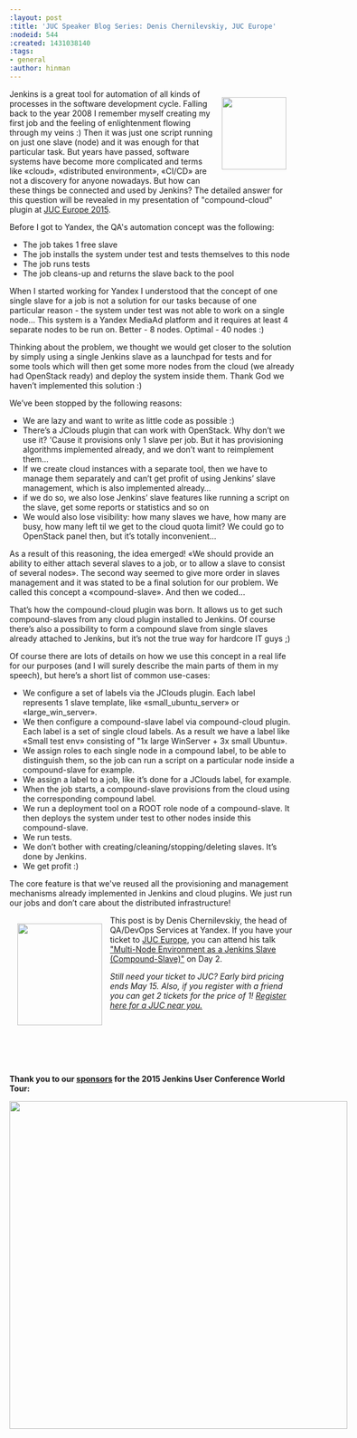 ```yaml
---
:layout: post
:title: 'JUC Speaker Blog Series: Denis Chernilevskiy, JUC Europe'
:nodeid: 544
:created: 1431038140
:tags:
- general
:author: hinman
---
```

<div style="float:right; margin:1em">
<img src="https://jenkins-ci.org/sites/default/files/images/Jenkins_Butler_0.png" width=114 height=128>
</div>

<p>Jenkins is a great tool for automation of all kinds of processes in the software development cycle. Falling back to the year 2008 I remember myself creating my first job and the feeling of enlightenment flowing through my veins :) Then it was just one script running on just one slave (node) and it was enough for that particular task. But years have passed, software systems have become more complicated and terms like «cloud», «distributed environment», «CI/CD» are not a discovery for anyone nowadays. But how can these things be connected and used by Jenkins? The detailed answer for this question will be revealed in my presentation of "compound-cloud" plugin at <a href="http://www.cloudbees.com/jenkins/juc-2015/europe">JUC Europe 2015</a>.</p>

<p>Before I got to Yandex, the QA's automation concept was the following:</p>

<ul>
<li>The job takes 1 free slave
<li>The job installs the system under test and tests themselves to this node
<li>The job runs tests
<li>The job cleans-up and returns the slave back to the pool
</ul>

<p>When I started working for Yandex I understood that the concept of one single slave for a job is not a solution for our tasks because of one particular reason - the system under test was not able to work on a single node… This system is a Yandex MediaAd platform and it requires at least 4 separate nodes to be run on. Better - 8 nodes. Optimal - 40 nodes :)</p>

<p>Thinking about the problem, we thought we would get closer to the solution by simply using a single Jenkins slave as a launchpad for tests and for some tools which will then get some more nodes from the cloud (we already had OpenStack ready) and deploy the system inside them. Thank God we haven’t implemented this solution :)</p>

<p>We’ve been stopped by the following reasons:</p>

<ul>
<li>We are lazy and want to write as little code as possible :)
<li>There’s a JClouds plugin that can work with OpenStack. Why don’t we use it? 'Cause it provisions only 1 slave per job. But it has provisioning algorithms implemented already, and we don’t want to reimplement them…
<li>If we create cloud instances with a separate tool, then we have to manage them separately and can’t get profit of using Jenkins’ slave management, which is also implemented already…
<li>if we do so, we also lose Jenkins’ slave features like running a script on the slave, get some reports or statistics and so on
<li>We would also lose visibility: how many slaves we have, how many are busy, how many left til we get to the cloud quota limit? We could go to OpenStack panel then, but it’s totally inconvenient…
</ul>

<p>As a result of this reasoning, the idea emerged! «We should provide an ability to either attach several slaves to a job, or to allow a slave to consist of several nodes». The second way seemed to give more order in slaves management and it was stated to be a final solution for our problem. We called this concept a «compound-slave». And then we coded...</p>

<p>That’s how the compound-cloud plugin was born. It allows us to get such compound-slaves from any cloud plugin installed to Jenkins. Of course there’s also a possibility to form a compound slave from single slaves already attached to Jenkins, but it’s not the true way for hardcore IT guys ;)</p>

<p>Of course there are lots of details on how we use this concept in a real life for our purposes (and I will surely describe the main parts of them in my speech), but here’s a short list of common use-cases:</p>

<ul>
<li>We configure a set of labels via the JClouds plugin. Each label represents 1 slave template, like «small_ubuntu_server» or «large_win_server».
<li>We then configure a compound-slave label via compound-сloud plugin. Each label is a set of single cloud labels. As a result we have a label like «Small test env» consisting of "1x large WinServer + 3x small Ubuntu».
<li>We assign roles to each single node in a compound label, to be able to distinguish them, so the job can run a script on a particular node inside a compound-slave for example.
<li>We assign a label to a job, like it’s done for a JClouds label, for example.
<li>When the job starts, a compound-slave provisions from the cloud using the corresponding compound label.
<li>We run a deployment tool on a ROOT role node of a compound-slave. It then deploys the system under test to other nodes inside this compound-slave.
<li>We run tests.
<li>We don’t bother with creating/cleaning/stopping/deleting slaves. It’s done by Jenkins.
<li>We get profit :)
</ul>

<p>The core feature is that we've reused all the provisioning and management mechanisms already implemented in Jenkins and cloud plugins. We just run our jobs and don’t care about the distributed infrastructure!</p>

<div style="float:left; margin:1em">
<img src="https://jenkins-ci.org/sites/default/files/images/Denis-Chernilevskiy_0.jpg" width=150 height=180>
</div>

<p>This post is by Denis Chernilevskiy, the head of QA/DevOps Services at Yandex. If you have your ticket to <a href="http://www.cloudbees.com/jenkins/juc-2015/europe">JUC Europe</a>, you can attend his talk <a href="http://www.cloudbees.com/jenkins/juc-2015/abstracts/europe/02-02-1600-chernilevskiy">"Multi-Node Environment as a Jenkins Slave (Compound-Slave)"</a> on Day 2.</p>

<p><i>Still need your ticket to JUC? Early bird pricing ends May 15. Also, if you register with a friend you can get 2 tickets for the price of 1! <a href="http://www.cloudbees.com/jenkins/juc-2015/">Register here for a JUC near you.</a></i></p>
<br><br><br><br><br>
<p><b>Thank you to our <a href="http://www.cloudbees.com/jenkins/juc-2015/sponsors">sponsors</a> for the 2015 Jenkins User Conference World Tour:</p></b>

<div style="float:left; margin:0em">
<img src="http://jenkins-ci.org/sites/default/files/images/sponsors-06032015-02_0.png" width=598 height=579>
</div>
